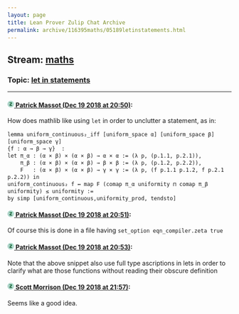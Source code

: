 ```yaml
---
layout: page
title: Lean Prover Zulip Chat Archive 
permalink: archive/116395maths/05189letinstatements.html
---
```


## Stream: [maths](index.html)
### Topic: [let in statements](05189letinstatements.html)

---

#### [![Click to go to Zulip](../../assets/img/zulip2.png) Patrick Massot (Dec 19 2018 at 20:50)](https://leanprover.zulipchat.com/#narrow/stream/116395-maths/topic/let%20in%20statements/near/152207819):
How does mathlib like using `let` in order to unclutter a statement, as in:
```lean
lemma uniform_continuous₂_iff [uniform_space α] [uniform_space β] [uniform_space γ]
{f : α → β → γ}  :
let π_α : (α × β) × (α × β) → α × α := (λ p, (p.1.1, p.2.1)),
    π_β : (α × β) × (α × β) → β × β := (λ p, (p.1.2, p.2.2)),
    F   : (α × β) × (α × β) → γ × γ := (λ p, (f p.1.1 p.1.2, f p.2.1 p.2.2)) in
uniform_continuous₂ f ↔ map F (comap π_α uniformity ⊓ comap π_β uniformity) ≤ uniformity :=
by simp [uniform_continuous,uniformity_prod, tendsto]
```

#### [![Click to go to Zulip](../../assets/img/zulip2.png) Patrick Massot (Dec 19 2018 at 20:51)](https://leanprover.zulipchat.com/#narrow/stream/116395-maths/topic/let%20in%20statements/near/152207833):
Of course this is done in a file having `set_option eqn_compiler.zeta true`

#### [![Click to go to Zulip](../../assets/img/zulip2.png) Patrick Massot (Dec 19 2018 at 20:53)](https://leanprover.zulipchat.com/#narrow/stream/116395-maths/topic/let%20in%20statements/near/152207931):
Note that the above snippet also use full type ascriptions in lets in order to clarify what are those functions without reading their obscure definition

#### [![Click to go to Zulip](../../assets/img/zulip2.png) Scott Morrison (Dec 19 2018 at 21:57)](https://leanprover.zulipchat.com/#narrow/stream/116395-maths/topic/let%20in%20statements/near/152212620):
Seems like a good idea.

